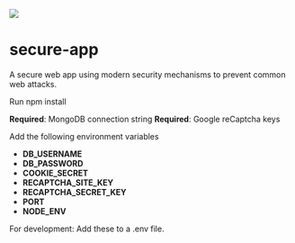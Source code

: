 ![](https://github.com/Hasssle/secure-app/workflows/Node.js%20CI/badge.svg)

# secure-app

A secure web app using modern security mechanisms to prevent common web attacks.

Run npm install

**Required**: MongoDB connection string
**Required**: Google reCaptcha keys

Add the following environment variables

- **DB_USERNAME** <mongodb username>
- **DB_PASSWORD** <mongodb password>
- **COOKIE_SECRET** <string>
- **RECAPTCHA_SITE_KEY** <google reCaptcha>
- **RECAPTCHA_SECRET_KEY** <google reCaptcha>
- **PORT** <integer>
- **NODE_ENV** <production or development>

For development:
Add these to a .env file.
